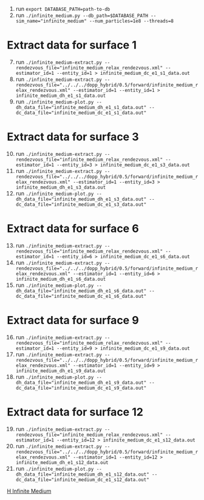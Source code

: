 1. run `export DATABASE_PATH=path-to-db`
2. run `./infinite_medium.py --db_path=$DATABASE_PATH --sim_name="infinite_medium" --num_particles=1e8 --threads=8`

# Extract data for surface 1
7. run `./infinite_medium-extract.py --rendezvous_file="infinite_medium_relax_rendezvous.xml" --estimator_id=1 --entity_id=1 > infinite_medium_dc_e1_s1_data.out`
8. run `./infinite_medium-extract.py --rendezvous_file="../../../dopp_hybrid/0.5/forward/infinite_medium_relax_rendezvous.xml" --estimator_id=1 --entity_id=1 > infinite_medium_dh_e1_s1_data.out`
9. run `./infinite_medium-plot.py --dh_data_file="infinite_medium_dh_e1_s1_data.out" --dc_data_file="infinite_medium_dc_e1_s1_data.out"`

# Extract data for surface 3
10. run `./infinite_medium-extract.py --rendezvous_file="infinite_medium_relax_rendezvous.xml" --estimator_id=1 --entity_id=3 > infinite_medium_dc_e1_s3_data.out`
11. run `./infinite_medium-extract.py --rendezvous_file="../../../dopp_hybrid/0.5/forward/infinite_medium_relax_rendezvous.xml" --estimator_id=1 --entity_id=3 > infinite_medium_dh_e1_s3_data.out`
12. run `./infinite_medium-plot.py --dh_data_file="infinite_medium_dh_e1_s3_data.out" --dc_data_file="infinite_medium_dc_e1_s3_data.out"`

# Extract data for surface 6
13. run `./infinite_medium-extract.py --rendezvous_file="infinite_medium_relax_rendezvous.xml" --estimator_id=1 --entity_id=6 > infinite_medium_dc_e1_s6_data.out`
14. run `./infinite_medium-extract.py --rendezvous_file="../../../dopp_hybrid/0.5/forward/infinite_medium_relax_rendezvous.xml" --estimator_id=1 --entity_id=6 > infinite_medium_dh_e1_s6_data.out`
15. run `./infinite_medium-plot.py --dh_data_file="infinite_medium_dh_e1_s6_data.out" --dc_data_file="infinite_medium_dc_e1_s6_data.out"`

# Extract data for surface 9
16. run `./infinite_medium-extract.py --rendezvous_file="infinite_medium_relax_rendezvous.xml" --estimator_id=1 --entity_id=9 > infinite_medium_dc_e1_s9_data.out`
17. run `./infinite_medium-extract.py --rendezvous_file="../../../dopp_hybrid/0.5/forward/infinite_medium_relax_rendezvous.xml" --estimator_id=1 --entity_id=9 > infinite_medium_dh_e1_s9_data.out`
18. run `./infinite_medium-plot.py --dh_data_file="infinite_medium_dh_e1_s9_data.out" --dc_data_file="infinite_medium_dc_e1_s9_data.out"`

# Extract data for surface 12
19. run `./infinite_medium-extract.py --rendezvous_file="infinite_medium_relax_rendezvous.xml" --estimator_id=1 --entity_id=12 > infinite_medium_dc_e1_s12_data.out`
20. run `./infinite_medium-extract.py --rendezvous_file="../../../dopp_hybrid/0.5/forward/infinite_medium_relax_rendezvous.xml" --estimator_id=1 --entity_id=12 > infinite_medium_dh_e1_s12_data.out`
21. run `./infinite_medium-plot.py --dh_data_file="infinite_medium_dh_e1_s12_data.out" --dc_data_file="infinite_medium_dc_e1_s12_data.out"`

[H Infinite Medium](h_infinite_medium_current.png "H Infinite Medium")